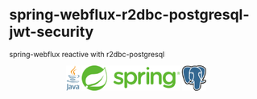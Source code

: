 # spring-webflux-r2dbc-postgresql-jwt-security
 spring-webflux reactive with r2dbc-postgresql



<p align="center">
  <img src="Java_programming_language_logo.svg.png" height="50" title="JAVA">
  <img src="1280px-Spring_Framework_Logo_2018.svg.png" height="50" alt="Spring">
  <img src="elephant.png" height="50" alt="postgresql">
</p>